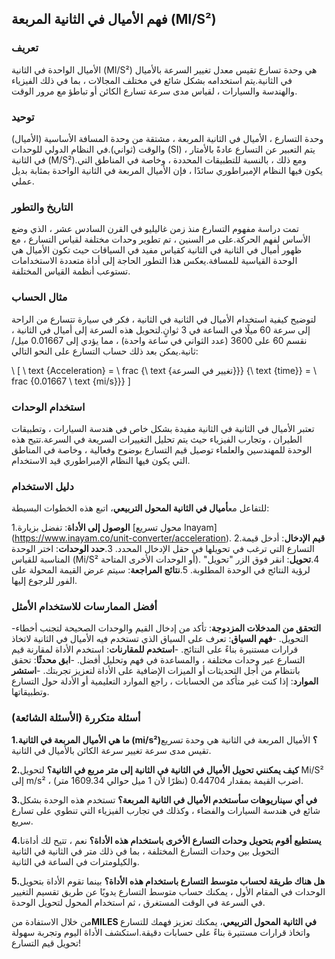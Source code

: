## فهم الأميال في الثانية المربعة (MI/S²)

### تعريف
الأميال الواحدة في الثانية (MI/S²) هي وحدة تسارع تقيس معدل تغيير السرعة بالأميال في الثانية.يتم استخدامه بشكل شائع في مختلف المجالات ، بما في ذلك الفيزياء والهندسة والسيارات ، لقياس مدى سرعة تسارع الكائن أو تباطؤ مع مرور الوقت.

### توحيد
وحدة التسارع ، الأميال في الثانية المربعة ، مشتقة من وحدة المسافة الأساسية (الأميال) والوقت (ثواني).في النظام الدولي للوحدات (SI) ، يتم التعبير عن التسارع عادةً بالأمتار في الثانية (M/S²).ومع ذلك ، بالنسبة للتطبيقات المحددة ، وخاصة في المناطق التي يكون فيها النظام الإمبراطوري سائدًا ، فإن الأميال المربعة في الثانية الواحدة بمثابة بديل عملي.

### التاريخ والتطور
تمت دراسة مفهوم التسارع منذ زمن غاليليو في القرن السادس عشر ، الذي وضع الأساس لفهم الحركة.على مر السنين ، تم تطوير وحدات مختلفة لقياس التسارع ، مع ظهور أميال في الثانية في الثانية كقياس مفيد في السياقات حيث تكون الأميال هي الوحدة القياسية للمسافة.يعكس هذا التطور الحاجة إلى أداة متعددة الاستخدامات تستوعب أنظمة القياس المختلفة.

### مثال الحساب
لتوضيح كيفية استخدام الأميال في الثانية في الثانية ، فكر في سيارة تتسارع من الراحة إلى سرعة 60 ميلًا في الساعة في 3 ثوانٍ.لتحويل هذه السرعة إلى أميال في الثانية ، نقسم 60 على 3600 (عدد الثواني في ساعة واحدة) ، مما يؤدي إلى 0.01667 ميل/ثانية.يمكن بعد ذلك حساب التسارع على النحو التالي:

\ [
\ text {Acceleration} = \ frac {\ text {تغيير في السرعة}}} {\ text {time}} = \ frac {0.01667 \ text {mi/s}}}
\]

### استخدام الوحدات
تعتبر الأميال في الثانية في الثانية مفيدة بشكل خاص في هندسة السيارات ، وتطبيقات الطيران ، وتجارب الفيزياء حيث يتم تحليل التغييرات السريعة في السرعة.تتيح هذه الوحدة للمهندسين والعلماء توصيل قيم التسارع بوضوح وفعالية ، وخاصة في المناطق التي يكون فيها النظام الإمبراطوري قيد الاستخدام.

### دليل الاستخدام
للتفاعل مع**أميال في الثانية المحول التربيعي**، اتبع هذه الخطوات البسيطة:

1.**الوصول إلى الأداة**: تفضل بزيارة [محول تسريع Inayam] (https://www.inayam.co/unit-converter/acceleration).
2.**قيم الإدخال**: أدخل قيمة التسارع التي ترغب في تحويلها في حقل الإدخال المحدد.
3.**حدد الوحدات**: اختر الوحدة المناسبة للقياس (Mi/S² أو الوحدات الأخرى المتاحة).
4.**تحويل**: انقر فوق الزر "تحويل" لرؤية النتائج في الوحدة المطلوبة.
5.**نتائج المراجعة**: سيتم عرض القيمة المحولة على الفور للرجوع إليها.

### أفضل الممارسات للاستخدام الأمثل
-**التحقق من المدخلات المزدوجة**: تأكد من إدخال القيم والوحدات الصحيحة لتجنب أخطاء التحويل.
-**فهم السياق**: تعرف على السياق الذي تستخدم فيه الأميال في الثانية لاتخاذ قرارات مستنيرة بناءً على النتائج.
-**استخدم للمقارنات**: استخدم الأداة لمقارنة قيم التسارع عبر وحدات مختلفة ، والمساعدة في فهم وتحليل أفضل.
-**ابق محدثًا**: تحقق بانتظام من أجل التحديثات أو الميزات الإضافية على الأداة لتعزيز تجربتك.
-**استشر الموارد**: إذا كنت غير متأكد من الحسابات ، راجع الموارد التعليمية أو الأدلة حول التسارع وتطبيقاتها.

### أسئلة متكررة (الأسئلة الشائعة)

**1.ما هي الأميال المربعة في الثانية (mi/s²)؟**
الأميال المربعة في الثانية هي وحدة تسريع تقيس مدى سرعة تغيير سرعة الكائن بالأميال في الثانية.

**2.كيف يمكنني تحويل الأميال في الثانية في الثانية إلى متر مربع في الثانية؟**
لتحويل Mi/S² إلى m/s² ، اضرب القيمة بمقدار 0.44704 (نظرًا لأن 1 ميل حوالي 1609.34 متر).

**3.في أي سيناريوهات سأستخدم الأميال في الثانية المربعة؟**
تستخدم هذه الوحدة بشكل شائع في هندسة السيارات والفضاء ، وكذلك في تجارب الفيزياء التي تنطوي على تسارع سريع.

**4.يستطيع أقوم بتحويل وحدات التسارع الأخرى باستخدام هذه الأداة؟**
نعم ، تتيح لك أداةنا التحويل بين وحدات التسارع المختلفة ، بما في ذلك متر في الثانية في الثانية والكيلومترات في الساعة في الثانية.

**5.هل هناك طريقة لحساب متوسط ​​التسارع باستخدام هذه الأداة؟**
بينما تقوم الأداة بتحويل الوحدات في المقام الأول ، يمكنك حساب متوسط ​​التسارع يدويًا عن طريق تقسيم التغيير في السرعة في الوقت المستغرق ، ثم استخدام المحول لتحويل الوحدة.

من خلال الاستفادة من**MILES في الثانية المحول التربيعي**، يمكنك تعزيز فهمك للتسارع واتخاذ قرارات مستنيرة بناءً على حسابات دقيقة.استكشف الأداة اليوم وتجربة سهولة تحويل قيم التسارع!